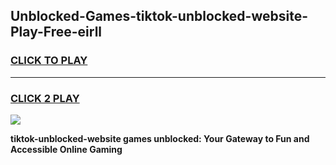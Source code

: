 
## Unblocked-Games-tiktok-unblocked-website-Play-Free-eirll
<h3>
<a href="https://premium76.site?title=tiktok-unblocked-website&ref=18A1">CLICK TO PLAY</a></h3>
<hr>

<h3>
<a href="https://premium76.site?title=tiktok-unblocked-website&ref=18A1">CLICK 2 PLAY</a>
  
</h3>

<a href="https://premium76.site?title=tiktok-unblocked-website&ref=18A1"><img src="https://clearcache.store/games.png"></a>


**tiktok-unblocked-website games unblocked: Your Gateway to Fun and Accessible Online Gaming**
